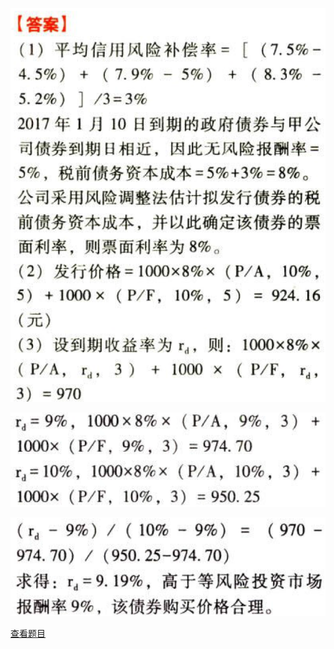 ![](cb341cc8cd1e72c78cb3fd95fd787b1e.png)

![](f43e5df10c246dc3f89c2b837ec0455a.png)

![](e17744356be01226fbff8ac8cddcd192.png)

[查看题目](../C06债券、股票价值评估.本章真题.md#9-题目)


